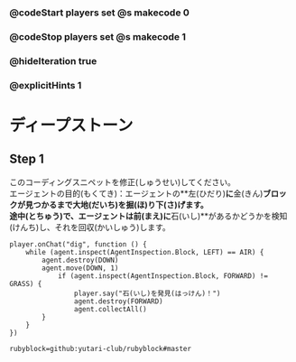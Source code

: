 ### @codeStart players set @s makecode 0
### @codeStop players set @s makecode 1

### @hideIteration true 
### @explicitHints 1


# ディープストーン
<!-- # Deep Stone  -->

## Step 1
このコーディングスニペットを修正(しゅうせい)してください。<br>
エージェントの目的(もくてき)：エージェントの**左(ひだり)**に**金(きん)**ブロックが見つかるまで大地(だいち)を掘(ほ)り下(さ)げます。<br>
途中(とちゅう)で、エージェントは前(まえ)に**石(いし)**があるかどうかを検知(けんち)し、それを回収(かいしゅう)します。<br>

<!-- Fix this coding snippet. Here is the Agent's objective: dig down into the surface until it hits a **gold** block on the **left**. On the way down, the Agent will detect if **stone** is in front of it, and collect it. -->

```template
player.onChat("dig", function () {
    while (agent.inspect(AgentInspection.Block, LEFT) == AIR) {
        agent.destroy(DOWN)
        agent.move(DOWN, 1)
            if (agent.inspect(AgentInspection.Block, FORWARD) != GRASS) {
                player.say("石(いし)を発見(はっけん)！")
                agent.destroy(FORWARD)
                agent.collectAll()
        }
    }
})
```
```package
rubyblock=github:yutari-club/rubyblock#master
```


